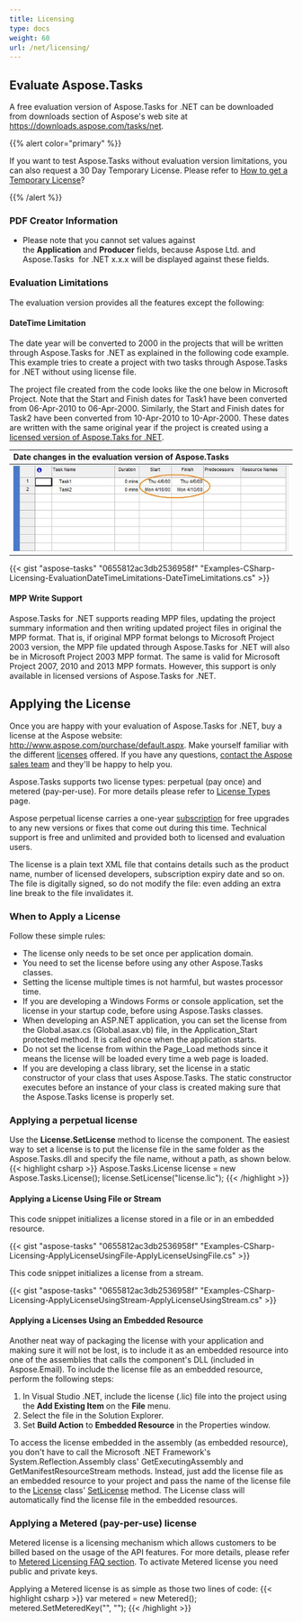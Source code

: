 ```yaml
---
title: Licensing
type: docs
weight: 60
url: /net/licensing/
---
```


## **Evaluate Aspose.Tasks**
A free evaluation version of Aspose.Tasks for .NET can be downloaded from downloads section of Aspose's web site at <https://downloads.aspose.com/tasks/net>.

{{% alert color="primary" %}} 

If you want to test Aspose.Tasks without evaluation version limitations, you can also request a 30 Day Temporary License. Please refer to [How to get a Temporary License](http://www.aspose.com/corporate/purchase/temporary-license.aspx)?

{{% /alert %}} 
### **PDF Creator Information**
- Please note that you cannot set values against the **Application** and **Producer** fields, because Aspose Ltd. and Aspose.Tasks  for .NET x.x.x will be displayed against these fields.
### **Evaluation Limitations**
The evaluation version provides all the features except the following:
#### **DateTime Limitation**
The date year will be converted to 2000 in the projects that will be written through Aspose.Tasks for .NET as explained in the following code example. This example tries to create a project with two tasks through Aspose.Tasks for .NET without using license file.

The project file created from the code looks like the one below in Microsoft Project. Note that the Start and Finish dates for Task1 have been converted from 06-Apr-2010 to 06-Apr-2000. Similarly, the Start and Finish dates for Task2 have been converted from 10-Apr-2010 to 10-Apr-2000. These dates are written with the same original year if the project is created using a [licensed version of Aspose.Taks for .NET](#applying-the-license).

|**Date changes in the evaluation version of Aspose.Tasks**|
| :- |
|![todo:image_alt_text](licensing_1.png)|
{{< gist "aspose-tasks" "0655812ac3db2536958f" "Examples-CSharp-Licensing-EvaluationDateTimeLimitations-DateTimeLimitations.cs" >}}
#### **MPP Write Support**
Aspose.Tasks for .NET supports reading MPP files, updating the project summary information and then writing updated project files in original the MPP format. That is, if original MPP format belongs to Microsoft Project 2003 version, the MPP file updated through Aspose.Tasks for .NET will also be in Microsoft Project 2003 MPP format. The same is valid for Microsoft Project 2007, 2010 and 2013 MPP formats. However, this support is only available in licensed versions of Aspose.Tasks for .NET.
## **Applying the License**
Once you are happy with your evaluation of Aspose.Tasks for .NET, buy a license at the Aspose website: <http://www.aspose.com/purchase/default.aspx>. Make yourself familiar with the different [licenses](http://www.aspose.com/corporate/purchase/policies/License-Types/default.aspx) offered. If you have any questions, [contact the Aspose sales team](http://www.aspose.com/corporate/contact/default.aspx) and they'll be happy to help you.

Aspose.Tasks supports two license types: perpetual (pay once) and metered (pay-per-use). For more details please refer to [License Types](https://purchase.aspose.com/policies/license-types/) page.

Aspose perpetual license carries a one-year [subscription](http://www.aspose.com/corporate/purchase/policies/Subscriptions.aspx) for free upgrades to any new versions or fixes that come out during this time. Technical support is free and unlimited and provided both to licensed and evaluation users.

The license is a plain text XML file that contains details such as the product name, number of licensed developers, subscription expiry date and so on. The file is digitally signed, so do not modify the file: even adding an extra line break to the file invalidates it.

### **When to Apply a License**
Follow these simple rules:

- The license only needs to be set once per application domain.
- You need to set the license before using any other Aspose.Tasks classes.
- Setting the license multiple times is not harmful, but wastes processor time.
- If you are developing a Windows Forms or console application, set the license in your startup code, before using Aspose.Tasks classes.
- When developing an ASP.NET application, you can set the license from the Global.asax.cs (Global.asax.vb) file, in the Application_Start protected method. It is called once when the application starts.
- Do not set the license from within the Page_Load methods since it means the license will be loaded every time a web page is loaded.
- If you are developing a class library, set the license in a static constructor of your class that uses Aspose.Tasks. The static constructor executes before an instance of your class is created making sure that the Aspose.Tasks license is properly set.
### **Applying a perpetual license**
Use the **License.SetLicense** method to license the component. The easiest way to set a license is to put the license file in the same folder as the Aspose.Tasks.dll and specify the file name, without a path, as shown below.
{{< highlight csharp >}}
Aspose.Tasks.License license = new Aspose.Tasks.License();
license.SetLicense("license.lic");
{{< /highlight >}}


#### **Applying a License Using File or Stream**
This code snippet initializes a license stored in a file or in an embedded resource.

{{< gist "aspose-tasks" "0655812ac3db2536958f" "Examples-CSharp-Licensing-ApplyLicenseUsingFile-ApplyLicenseUsingFile.cs" >}}


This code snippet initializes a license from a stream.



{{< gist "aspose-tasks" "0655812ac3db2536958f" "Examples-CSharp-Licensing-ApplyLicenseUsingStream-ApplyLicenseUsingStream.cs" >}}


#### **Applying a Licenses Using an Embedded Resource**
Another neat way of packaging the license with your application and making sure it will not be lost, is to include it as an embedded resource into one of the assemblies that calls the component's DLL (included in Aspose.Email). To include the license file as an embedded resource, perform the following steps:

1. In Visual Studio .NET, include the license (.lic) file into the project using the **Add Existing Item** on the **File** menu.
1. Select the file in the Solution Explorer.
1. Set **Build Action** to **Embedded Resource** in the Properties window.

To access the license embedded in the assembly (as embedded resource), you don't have to call the Microsoft .NET Framework's System.Reflection.Assembly class' GetExecutingAssembly and GetManifestResourceStream methods. Instead, just add the license file as an embedded resource to your project and pass the name of the license file to the [License](https://apireference.aspose.com/tasks/net/aspose.tasks/license) class' [SetLicense](https://apireference.aspose.com/tasks/net/aspose.tasks/license/methods/setlicense) method. The License class will automatically find the license file in the embedded resources.

### **Applying a Metered (pay-per-use) license**

Metered license is a licensing mechanism which allows customers to be billed based on the usage of the API features. For more details, please refer to [Metered Licensing FAQ section](https://purchase.aspose.com/faqs/licensing/metered).
To activate Metered license you need public and private keys.

Applying a Metered license is as simple as those two lines of code:
{{< highlight csharp >}}
var metered = new Metered();
metered.SetMeteredKey("<public key>", "<private key>");
{{< /highlight >}}
